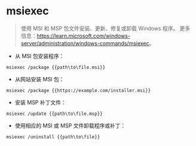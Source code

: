 # msiexec

> 使用 MSI 和 MSP 包文件安装、更新、修复或卸载 Windows 程序。
> 更多信息：<https://learn.microsoft.com/windows-server/administration/windows-commands/msiexec>。

- 从 MSI 包安装程序：

`msiexec /package {{path\to\file.msi}}`

- 从网站安装 MSI 包：

`msiexec /package {{https://example.com/installer.msi}}`

- 安装 MSP 补丁文件：

`msiexec /update {{path\to\file.msp}}`

- 使用相应的 MSI 或 MSP 文件卸载程序或补丁：

`msiexec /uninstall {{path\to\file}}`